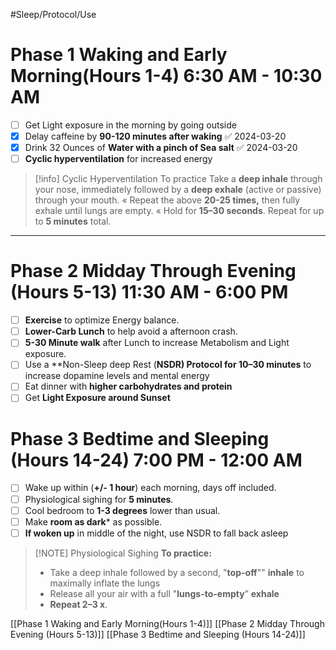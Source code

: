 #Sleep/Protocol/Use 
# Phase 1 Waking and Early Morning(Hours 1-4)             6:30 AM - 10:30 AM
- [ ] Get Light exposure in the morning by going outside
- [x] Delay caffeine by **90-120 minutes after waking** ✅ 2024-03-20
- [x] Drink 32 Ounces of **Water with a pinch of Sea salt** ✅ 2024-03-20
- [ ] **Cyclic hyperventilation** for increased energy

> [!info] Cyclic Hyperventilation
>To practice
> Take a **deep inhale** through your nose, immediately followed by a **deep exhale** (active or passive) through your mouth.
> « Repeat the above **20-25 times,** then fully exhale until lungs are empty.
>  « Hold for **15–30 seconds**.
>  Repeat for up to **5 minutes** total.
****
# Phase 2 Midday Through Evening (Hours 5-13)          11:30 AM - 6:00 PM
- [ ] **Exercise** to optimize Energy balance.
- [ ] **Lower-Carb Lunch** to help avoid a afternoon crash.
- [ ] **5-30 Minute walk** after Lunch to increase Metabolism and Light exposure.
- [ ] Use a **Non-Sleep deep Rest (**NSDR) Protocol for 10–30 minutes** to increase dopamine  levels and mental energy
- [ ] Eat dinner with **higher carbohydrates and protein**
- [ ] Get **Light Exposure around Sunset**
# Phase 3 Bedtime and Sleeping (Hours 14-24)         7:00 PM - 12:00 AM
- [ ] Wake up within (**+/- 1 hour**) each morning, days off included.
- [ ] Physiological sighing for **5 minutes**.
- [ ] Cool bedroom to **1-3 degrees** lower than usual.
- [ ] Make **room as dark*** as possible.
- [ ] **If woken up** in middle of the night, use NSDR to fall back asleep
      
> [!NOTE] Physiological Sighing
>**To practice:**
>- Take a deep inhale followed by a second, "**top-off**"" **inhale** to maximally inflate the lungs
>- Release all your air with a full "**lungs-to-empty**” **exhale** 
>- **Repeat 2–3 x**.

[[Phase 1 Waking and Early Morning(Hours 1-4)]]
[[Phase 2  Midday Through Evening (Hours 5-13)]]
[[Phase 3 Bedtime and Sleeping (Hours 14-24)]]






